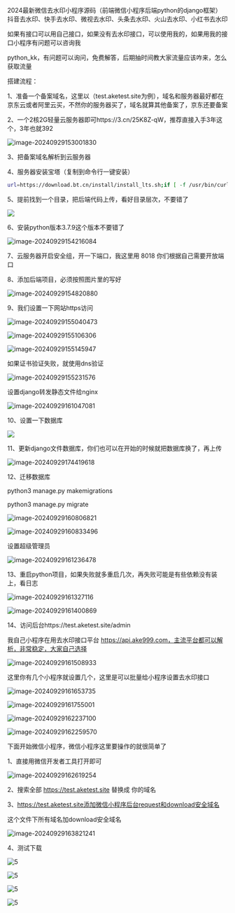 2024最新微信去水印小程序源码（前端微信小程序后端python的django框架）
抖音去水印、快手去水印、微视去水印、头条去水印、火山去水印、小红书去水印



如果有接口可以用自己接口，如果没有去水印接口，可以使用我的，如果用我的接口小程序有问题可以咨询我

python_kk，有问题可以询问，免费解答，后期抽时间教大家流量应该咋来，怎么获取流量



搭建流程：

1、准备一个备案域名，这里以（test.aketest.site为例），域名和服务器最好都在京东云或者阿里云买，不然你的服务器买了，域名就算其他备案了，京东还要备案



2、一个2核2G轻量云服务器即可https://3.cn/25K8Z-qW，推荐直接入手3年这个，3年也就392

![image-20240929153001830](01.png)



3、把备案域名解析到云服务器



4、服务器安装宝塔（复制到命令行一键安装）

```bash
url=https://download.bt.cn/install/install_lts.sh;if [ -f /usr/bin/curl ];then curl -sSO $url;else wget -O install_lts.sh $url;fi;bash install_lts.sh ed8484bec
```



5、提前找到一个目录，把后端代码上传，看好目录层次，不要错了

![](02.png)



6、安装python版本3.7.9这个版本不要错了

![image-20240929154216084](03.png)

7、云服务器开启安全组，开一下端口，我这里用 8018 你们根据自己需要开放端口



8、添加后端项目，必须按照图片里的写好

![image-20240929154820880](04.png)



9、我们设置一下网站https访问

![image-20240929155040473](05.png)

![image-20240929155106306](06.png)

![image-20240929155145947](07.png)

如果证书验证失败，就使用dns验证

![image-20240929155231576](08.png)

设置django转发静态文件给nginx

![image-20240929161047081](13.png)



10、设置一下数据库

![](09.png)



11、更新django文件数据库，你们也可以在开始的时候就把数据库换了，再上传

![image-20240929174419618](10.png)



12、迁移数据库

python3 manage.py makemigrations

python3 manage.py migrate

![image-20240929160806821](11.png)

![image-20240929160833496](12.png)

设置超级管理员

![image-20240929161236478](14.png)



13、重启python项目，如果失败就多重启几次，再失败可能是有些依赖没有装上，看日志

![image-20240929161327116](15.png)

![image-20240929161400869](16.png)



14、访问后台https://test.aketest.site/admin

我自己小程序在用去水印接口平台 https://api.ake999.com，主流平台都可以解析，非常稳定，大家自己选择

![image-20240929161508933](17.png)

这里你有几个小程序就设置几个，这里是可以批量给小程序设置去水印接口

![image-20240929161653735](18.png)

![image-20240929161755001](19.png)

![image-20240929162237100](20.png)

![image-20240929162259570](21.png)



下面开始微信小程序，微信小程序这里要操作的就很简单了

1、直接用微信开发者工具打开即可

![image-20240929162619254](22.png)



2、搜索全部 https://test.aketest.site 替换成 你的域名



3、https://test.aketest.site添加微信小程序后台request和download安全域名

这个文件下所有域名加download安全域名

![image-20240929163821241](23.png)

4、测试下载

![5](1.jpg)

![5](2.jpg)

![5](3.jpg)

![5](4.jpg)
